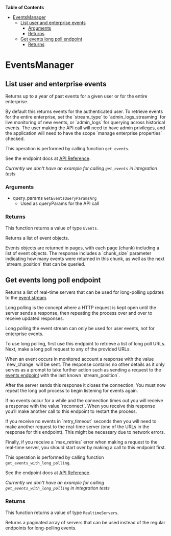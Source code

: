 <!-- START doctoc generated TOC please keep comment here to allow auto update -->
<!-- DON'T EDIT THIS SECTION, INSTEAD RE-RUN doctoc TO UPDATE -->
**Table of Contents**

- [EventsManager](#eventsmanager)
  - [List user and enterprise events](#list-user-and-enterprise-events)
    - [Arguments](#arguments)
    - [Returns](#returns)
  - [Get events long poll endpoint](#get-events-long-poll-endpoint)
    - [Returns](#returns-1)

<!-- END doctoc generated TOC please keep comment here to allow auto update -->

# EventsManager

## List user and enterprise events

Returns up to a year of past events for a given user
or for the entire enterprise.

By default this returns events for the authenticated user. To retrieve events
for the entire enterprise, set the &#x60;stream_type&#x60; to &#x60;admin_logs_streaming&#x60;
for live monitoring of new events, or &#x60;admin_logs&#x60; for querying across
historical events. The user making the API call will
need to have admin privileges, and the application will need to have the
scope &#x60;manage enterprise properties&#x60; checked.

This operation is performed by calling function `get_events`.

See the endpoint docs at
[API Reference](https://developer.box.com/reference/get-events/).

*Currently we don't have an example for calling `get_events` in integration tests*

### Arguments

- query_params `GetEventsQueryParamsArg`
  - Used as queryParams for the API call


### Returns

This function returns a value of type `Events`.

Returns a list of event objects.

Events objects are returned in pages, with each page (chunk)
including a list of event objects. The response includes a
&#x60;chunk_size&#x60; parameter indicating how many events were returned in this
chunk, as well as the next &#x60;stream_position&#x60; that can be
queried.


## Get events long poll endpoint

Returns a list of real-time servers that can be used for long-polling updates
to the [event stream](#get-events).

Long polling is the concept where a HTTP request is kept open until the
server sends a response, then repeating the process over and over to receive
updated responses.

Long polling the event stream can only be used for user events, not for
enterprise events.

To use long polling, first use this endpoint to retrieve a list of long poll
URLs. Next, make a long poll request to any of the provided URLs.

When an event occurs in monitored account a response with the value
&#x60;new_change&#x60; will be sent. The response contains no other details as
it only serves as a prompt to take further action such as sending a
request to the [events endpoint](#get-events) with the last known
&#x60;stream_position&#x60;.

After the server sends this response it closes the connection. You must now
repeat the long poll process to begin listening for events again.

If no events occur for a while and the connection times out you will
receive a response with the value &#x60;reconnect&#x60;. When you receive this response
you’ll make another call to this endpoint to restart the process.

If you receive no events in &#x60;retry_timeout&#x60; seconds then you will need to
make another request to the real-time server (one of the URLs in the response
for this endpoint). This might be necessary due to network errors.

Finally, if you receive a &#x60;max_retries&#x60; error when making a request to the
real-time server, you should start over by making a call to this endpoint
first.

This operation is performed by calling function `get_events_with_long_polling`.

See the endpoint docs at
[API Reference](https://developer.box.com/reference/options-events/).

*Currently we don't have an example for calling `get_events_with_long_polling` in integration tests*


### Returns

This function returns a value of type `RealtimeServers`.

Returns a paginated array of servers that can be used
instead of the regular endpoints for long-polling events.


